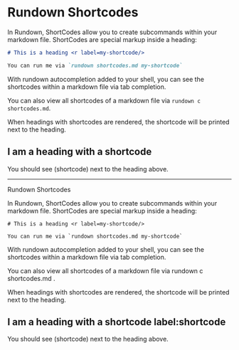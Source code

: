# Rundown Shortcodes

In Rundown, ShortCodes allow you to create subcommands within your markdown file. ShortCodes are special markup inside a heading:

``` markdown reveal norun
# This is a heading <r label=my-shortcode/>

You can run me via `rundown shortcodes.md my-shortcode`
```

With rundown autocompletion added to your shell, you can see the shortcodes within a markdown file via tab completion.

You can also view all shortcodes of a markdown file via `rundown c shortcodes.md`.

When headings with shortcodes are rendered, the shortcode will be printed next to the heading.

## I am a heading with a shortcode [](label:shortcode)

You should see (shortcode) next to the heading above.

-----

Rundown Shortcodes

  In Rundown, ShortCodes allow you to create subcommands within your markdown
  file. ShortCodes are special markup inside a heading:
  
    # This is a heading <r label=my-shortcode/>

    You can run me via `rundown shortcodes.md my-shortcode`

  With rundown autocompletion added to your shell, you can see the shortcodes
  within a markdown file via tab completion.

  You can also view all shortcodes of a markdown file via  rundown c
  shortcodes.md .
  
  When headings with shortcodes are rendered, the shortcode will be printed
  next to the heading.


  ## I am a heading with a shortcode label:shortcode

  You should see (shortcode) next to the heading above.
